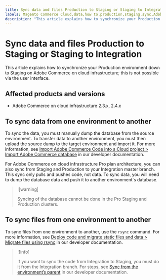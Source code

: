 ```yaml
---
title: Sync data and files Production to Staging or Staging to Integration
labels: Magento Commerce Cloud,data,how to,production,staging,sync,Adobe Commerce,cloud infrastructure,Pro
description: "This article explains how to synchronize your Production environment down to Staging on Adobe Commerce on cloud infrastructure; this is not possible via the user interface."
---
```


# Sync data and files Production to Staging or Staging to Integration

This article explains how to synchronize your Production environment down to Staging on Adobe Commerce on cloud infrastructure; this is not possible via the user interface.

## Affected products and versions

* Adobe Commerce on cloud infrastructure 2.3.x, 2.4.x

## To sync data from one environment to another

To sync the data, you must manually dump the database from the source environment. To transfer data to another environment, you must then upload the source dump to the target environment and import it. For more information, see [Import Adobe Commerce Code into a Cloud project > Import Adobe Commerce database](https://devdocs.magento.com/cloud/setup/first-time-setup-import-import.html) in our developer documentation.

For Adobe Commerce on cloud infrastructure Pro plan architecture, you can also sync from Staging and Production to your Integration master branch. This sync only pulls and pushes code, not data. To sync data, you will need to dump the database data and push it to another environment's database.

>![warning]
>
>Syncing of the database cannot be done in the Pro Staging and Production clusters.

## To sync files from one environment to another

To sync files from one environment to another, use the `rsync` command. For more information, see [Deploy code and migrate static files and data > Migrate files using rsync](https://devdocs.magento.com/cloud/live/stage-prod-migrate.html#migrate-files-using-rsync) in our developer documentation.

>![info]
>
>If you want to sync the code from Integration to Staging, you must do it from the Integration branch. For steps, see [Sync from the environment’s parent](https://devdocs.magento.com/cloud/project/project-webint-branch.html#project-branch-sync) in our developer documentation.